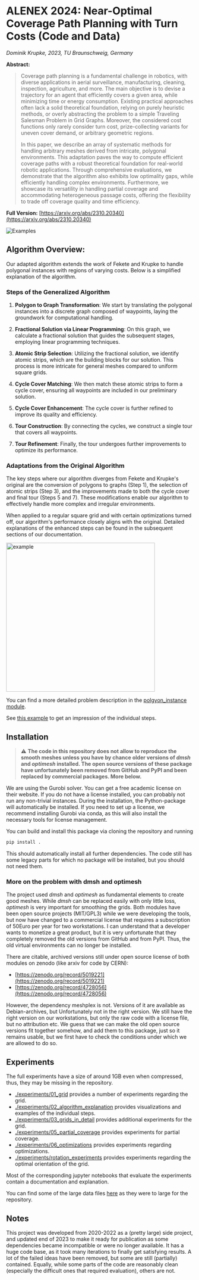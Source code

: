 # ALENEX 2024: Near-Optimal Coverage Path Planning with Turn Costs (Code and Data)

*Dominik Krupke, 2023, TU Braunschweig, Germany*

**Abstract:**

>  Coverage path planning is a fundamental challenge in robotics, with diverse applications in aerial surveillance, manufacturing, cleaning, inspection, agriculture, and more.
>  The main objective is to devise a trajectory for an agent that efficiently covers a given area,
>  while minimizing time or energy consumption.
>  Existing practical approaches often lack a solid theoretical foundation, relying on purely heuristic methods,
>  or overly abstracting the problem to a simple Traveling Salesman Problem in Grid Graphs.
>  Moreover, the considered cost functions only rarely consider turn cost, prize-collecting variants for uneven cover demand, or arbitrary geometric regions.
>
>  In this paper, we describe an array of systematic methods for handling arbitrary meshes derived from intricate, polygonal environments.
>  This adaptation paves the way to compute efficient coverage paths with a robust theoretical foundation for real-world robotic applications.
>  Through comprehensive evaluations, we demonstrate that the algorithm also exhibits low optimality gaps, while efficiently handling complex environments. 
>  Furthermore, we showcase its versatility in handling partial coverage and accommodating heterogeneous passage costs, offering the flexibility to trade off coverage quality and time efficiency.

**Full Version:** [https://arxiv.org/abs/2310.20340](https://arxiv.org/abs/2310.20340)

![Examples](./.assets/multiple_examples.png)

## Algorithm Overview:

Our adapted algorithm extends the work of Fekete and Krupke to handle polygonal instances with regions of varying costs. Below is a simplified explanation of the algorithm.

### Steps of the Generalized Algorithm

1. **Polygon to Graph Transformation**: We start by translating the polygonal instances into a discrete graph composed of waypoints, laying the groundwork for computational handling.

2. **Fractional Solution via Linear Programming**: On this graph, we calculate a fractional solution that guides the subsequent stages, employing linear programming techniques.

3. **Atomic Strip Selection**: Utilizing the fractional solution, we identify atomic strips, which are the building blocks for our solution. This process is more intricate for general meshes compared to uniform square grids.

4. **Cycle Cover Matching**: We then match these atomic strips to form a cycle cover, ensuring all waypoints are included in our preliminary solution.

5. **Cycle Cover Enhancement**: The cycle cover is further refined to improve its quality and efficiency.

6. **Tour Construction**: By connecting the cycles, we construct a single tour that covers all waypoints.

7. **Tour Refinement**: Finally, the tour undergoes further improvements to optimize its performance.

### Adaptations from the Original Algorithm

The key steps where our algorithm diverges from Fekete and Krupke's original are the conversion of polygons to graphs (Step 1), the selection of atomic strips (Step 3), and the improvements made to both the cycle cover and final tour (Steps 5 and 7). These modifications enable our algorithm to effectively handle more complex and irregular environments.

When applied to a regular square grid and with certain optimizations turned off, our algorithm's performance closely aligns with the original. Detailed explanations of the enhanced steps can be found in the subsequent sections of our documentation.


<img src="./.assets/example.png" alt="example" width="400">

You can find a more detailed problem description in the
[polgyon_instance module](src/pcpptc/polygon_instance/__init__.py).

See [this example](./examples/example_algorithm_steps.ipynb) to get an
impression of the individual steps.

## Installation

> :warning: **The code in this repository does not allow to reproduce the smooth
> meshes unless you have by chance older versions of *dmsh* and *optimesh* installed.
> The open source versions of these package have unfortunately been removed from GitHub
> and PyPI and been replaced by commercial packages. More below.**

We are using the Gurobi solver. You can get a free academic license on their
website. If you do not have a license installed, you can probably not run any
non-trivial instances. During the installation, the Python-package will
automatically be installed. If you need to set up a license, we recommend
installing Gurobi via conda, as this will also install the necessary tools for
license management.

You can build and install this package via cloning the repository and running

```bash
pip install .
```

This should automatically install all further dependencies. The code still has
some legacy parts for which no package will be installed, but you should not
need them.

### More on the problem with dmsh and optimesh

The project used *dmsh* and *optimesh* as fundamental elements to create
good meshes. While *dmsh* can be replaced easily with only little loss,
*optimesh* is very important for smoothing the grids. Both modules have
been open source projects (MIT/GPL3) while we were developing the tools,
but now have changed to a commercial license that requires a subscription
of 50Euro per year for two workstations. I can understand that a developer
wants to monetize a great product, but it is very unfortunate that they
completely removed the old versions from GitHub and from PyPI. Thus, the
old virtual environments can no longer be installed.

There are citable, archived versions still under open source license of both modules on zenodo (like arxiv for code by CERN):

* [https://zenodo.org/record/5019221](https://zenodo.org/record/5019221)
* [https://zenodo.org/record/4728056](https://zenodo.org/record/4728056)

However, the dependency meshplex is not. Versions of it are available as Debian-archives,
but Unfortunately not in the right version.
We still have the right version on our workstations, but only the raw code with a license file,
but no attribution etc.
We guess that we can make the old open source versions fit together somehow,
and add them to this package, just so it remains usable, but we first have to
check the conditions under which we are allowed to do so.

## Experiments

The full experiments have a size of around 1GB even when compressed, thus, they
may be missing in the repository.

- [./experiments/01_grid](./experiments/01_grid) provides a number of
  experiments regarding the grid.
- [./experiments/02_algorithm_explanation](./experiments/02_algorithm_explanation)
  provides visualizations and examples of the individual steps.
- [./experiments/03_grids_in_detail](./experiments/03_grids_in%20_detail)
  provides additional experiments for the grid.
- [./experiments/05_partial_coverage](./experiments/05_partial_coverage)
  provides experiments for partial coverage.
- [./experiments/06_optimizations](./experiments/06_optimizations) provides
  experiments regarding optimizations.
- [./experiments/rotation_experiments](./experiments/rotation_experiments)
  provides experiments regarding the optimal orientation of the grid.

Most of the corresponding jupyter notebooks that evaluate the experiments
contain a documentation and explanation.

You can find some of the large data files [here](https://www.dropbox.com/scl/fi/hvxu3umtw0vx2oab8qd3w/BLOBS_ALENEX24_PCPP.tar.xz?rlkey=qepl7hyn48bqj2c0cudc7202b&st=5cxf6n1j&dl=0) as they were to large for the repository.

## Notes

This project was developed from 2020-2022 as a (pretty large) side project, and
updated end of 2023 to make it ready for publication as some dependencies became
incompatible or were no longer available. It has a huge code base, as it took
many iterations to finally get satisfying results. A lot of the failed ideas
have been removed, but some are still (partially) contained. Equally, while some
parts of the code are reasonably clean (especially the difficult ones that
required evaluation), others are not.
